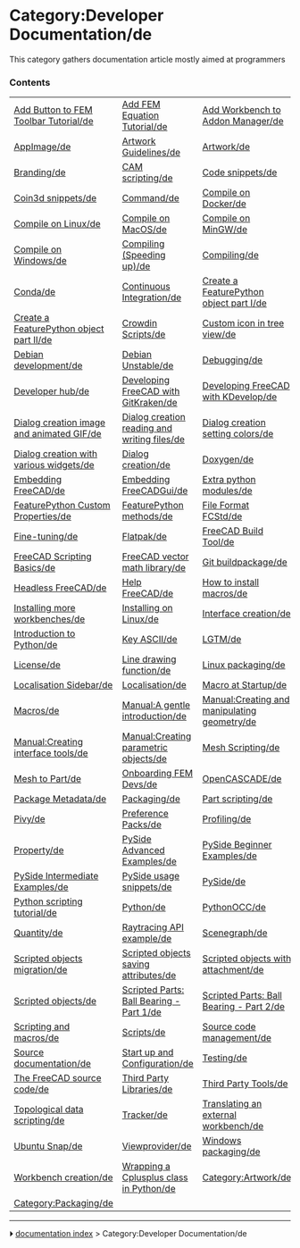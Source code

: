 # Category:Developer Documentation/de
This category gathers documentation article mostly aimed at programmers

### Contents

|     |     |     |
| --- | --- | --- |
| [Add Button to FEM Toolbar Tutorial/de](Add_Button_to_FEM_Toolbar_Tutorial/de.md) | [Add FEM Equation Tutorial/de](Add_FEM_Equation_Tutorial/de.md) | [Add Workbench to Addon Manager/de](Add_Workbench_to_Addon_Manager/de.md) |
| [AppImage/de](AppImage/de.md) | [Artwork Guidelines/de](Artwork_Guidelines/de.md) | [Artwork/de](Artwork/de.md) |
| [Branding/de](Branding/de.md) | [CAM scripting/de](CAM_scripting/de.md) | [Code snippets/de](Code_snippets/de.md) |
| [Coin3d snippets/de](Coin3d_snippets/de.md) | [Command/de](Command/de.md) | [Compile on Docker/de](Compile_on_Docker/de.md) |
| [Compile on Linux/de](Compile_on_Linux/de.md) | [Compile on MacOS/de](Compile_on_MacOS/de.md) | [Compile on MinGW/de](Compile_on_MinGW/de.md) |
| [Compile on Windows/de](Compile_on_Windows/de.md) | [Compiling (Speeding up)/de](Compiling_(Speeding_up)/de.md) | [Compiling/de](Compiling/de.md) |
| [Conda/de](Conda/de.md) | [Continuous Integration/de](Continuous_Integration/de.md) | [Create a FeaturePython object part I/de](Create_a_FeaturePython_object_part_I/de.md) |
| [Create a FeaturePython object part II/de](Create_a_FeaturePython_object_part_II/de.md) | [Crowdin Scripts/de](Crowdin_Scripts/de.md) | [Custom icon in tree view/de](Custom_icon_in_tree_view/de.md) |
| [Debian development/de](Debian_development/de.md) | [Debian Unstable/de](Debian_Unstable/de.md) | [Debugging/de](Debugging/de.md) |
| [Developer hub/de](Developer_hub/de.md) | [Developing FreeCAD with GitKraken/de](Developing_FreeCAD_with_GitKraken/de.md) | [Developing FreeCAD with KDevelop/de](Developing_FreeCAD_with_KDevelop/de.md) |
| [Dialog creation image and animated GIF/de](Dialog_creation_image_and_animated_GIF/de.md) | [Dialog creation reading and writing files/de](Dialog_creation_reading_and_writing_files/de.md) | [Dialog creation setting colors/de](Dialog_creation_setting_colors/de.md) |
| [Dialog creation with various widgets/de](Dialog_creation_with_various_widgets/de.md) | [Dialog creation/de](Dialog_creation/de.md) | [Doxygen/de](Doxygen/de.md) |
| [Embedding FreeCAD/de](Embedding_FreeCAD/de.md) | [Embedding FreeCADGui/de](Embedding_FreeCADGui/de.md) | [Extra python modules/de](Extra_python_modules/de.md) |
| [FeaturePython Custom Properties/de](FeaturePython_Custom_Properties/de.md) | [FeaturePython methods/de](FeaturePython_methods/de.md) | [File Format FCStd/de](File_Format_FCStd/de.md) |
| [Fine-tuning/de](Fine-tuning/de.md) | [Flatpak/de](Flatpak/de.md) | [FreeCAD Build Tool/de](FreeCAD_Build_Tool/de.md) |
| [FreeCAD Scripting Basics/de](FreeCAD_Scripting_Basics/de.md) | [FreeCAD vector math library/de](FreeCAD_vector_math_library/de.md) | [Git buildpackage/de](Git_buildpackage/de.md) |
| [Headless FreeCAD/de](Headless_FreeCAD/de.md) | [Help FreeCAD/de](Help_FreeCAD/de.md) | [How to install macros/de](How_to_install_macros/de.md) |
| [Installing more workbenches/de](Installing_more_workbenches/de.md) | [Installing on Linux/de](Installing_on_Linux/de.md) | [Interface creation/de](Interface_creation/de.md) |
| [Introduction to Python/de](Introduction_to_Python/de.md) | [Key ASCII/de](Key_ASCII/de.md) | [LGTM/de](LGTM/de.md) |
| [License/de](License/de.md) | [Line drawing function/de](Line_drawing_function/de.md) | [Linux packaging/de](Linux_packaging/de.md) |
| [Localisation Sidebar/de](Localisation_Sidebar/de.md) | [Localisation/de](Localisation/de.md) | [Macro at Startup/de](Macro_at_Startup/de.md) |
| [Macros/de](Macros/de.md) | [Manual:A gentle introduction/de](Manual_A_gentle_introduction/de.md) | [Manual:Creating and manipulating geometry/de](Manual_Creating_and_manipulating_geometry/de.md) |
| [Manual:Creating interface tools/de](Manual_Creating_interface_tools/de.md) | [Manual:Creating parametric objects/de](Manual_Creating_parametric_objects/de.md) | [Mesh Scripting/de](Mesh_Scripting/de.md) |
| [Mesh to Part/de](Mesh_to_Part/de.md) | [Onboarding FEM Devs/de](Onboarding_FEM_Devs/de.md) | [OpenCASCADE/de](OpenCASCADE/de.md) |
| [Package Metadata/de](Package_Metadata/de.md) | [Packaging/de](Packaging/de.md) | [Part scripting/de](Part_scripting/de.md) |
| [Pivy/de](Pivy/de.md) | [Preference Packs/de](Preference_Packs/de.md) | [Profiling/de](Profiling/de.md) |
| [Property/de](Property/de.md) | [PySide Advanced Examples/de](PySide_Advanced_Examples/de.md) | [PySide Beginner Examples/de](PySide_Beginner_Examples/de.md) |
| [PySide Intermediate Examples/de](PySide_Intermediate_Examples/de.md) | [PySide usage snippets/de](PySide_usage_snippets/de.md) | [PySide/de](PySide/de.md) |
| [Python scripting tutorial/de](Python_scripting_tutorial/de.md) | [Python/de](Python/de.md) | [PythonOCC/de](PythonOCC/de.md) |
| [Quantity/de](Quantity/de.md) | [Raytracing API example/de](Raytracing_API_example/de.md) | [Scenegraph/de](Scenegraph/de.md) |
| [Scripted objects migration/de](Scripted_objects_migration/de.md) | [Scripted objects saving attributes/de](Scripted_objects_saving_attributes/de.md) | [Scripted objects with attachment/de](Scripted_objects_with_attachment/de.md) |
| [Scripted objects/de](Scripted_objects/de.md) | [Scripted Parts: Ball Bearing - Part 1/de](Scripted_Parts__Ball_Bearing_-_Part_1/de.md) | [Scripted Parts: Ball Bearing - Part 2/de](Scripted_Parts__Ball_Bearing_-_Part_2/de.md) |
| [Scripting and macros/de](Scripting_and_macros/de.md) | [Scripts/de](Scripts/de.md) | [Source code management/de](Source_code_management/de.md) |
| [Source documentation/de](Source_documentation/de.md) | [Start up and Configuration/de](Start_up_and_Configuration/de.md) | [Testing/de](Testing/de.md) |
| [The FreeCAD source code/de](The_FreeCAD_source_code/de.md) | [Third Party Libraries/de](Third_Party_Libraries/de.md) | [Third Party Tools/de](Third_Party_Tools/de.md) |
| [Topological data scripting/de](Topological_data_scripting/de.md) | [Tracker/de](Tracker/de.md) | [Translating an external workbench/de](Translating_an_external_workbench/de.md) |
| [Ubuntu Snap/de](Ubuntu_Snap/de.md) | [Viewprovider/de](Viewprovider/de.md) | [Windows packaging/de](Windows_packaging/de.md) |
| [Workbench creation/de](Workbench_creation/de.md) | [Wrapping a Cplusplus class in Python/de](Wrapping_a_Cplusplus_class_in_Python/de.md) | [Category:Artwork/de](Category_Artwork/de.md) |
| [Category:Packaging/de](Category_Packaging/de.md) |



---
⏵ [documentation index](../README.md) > Category:Developer Documentation/de
